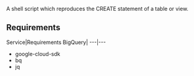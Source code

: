 A shell script which reproduces the CREATE statement of a table or view.

## Requirements
Service|Requirements
BigQuery|
---|---
* google-cloud-sdk
* bq
* jq
